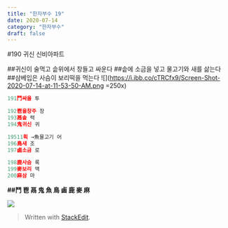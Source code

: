 ```yaml
---
title: "한자부수 19"
date: 2020-07-14
category: "한자부수"
draft: false
---
```

<?xml version="1.0" encoding="UTF-8"?>

#190 귀신 신비아파트

##귀신이 술먹고 솥위에서 창들고 싸운다
##솥에 소금을 넣고  물고기와 새를 삶는다
##삼베입은 사슴이 보리떡을 먹는다
![](https://i.ibb.co/cTRCfx9/Screen-Shot-2020-07-14-at-11-53-50-AM.png =250x)
```js
191鬥싸울 투

192鬯울창주 창
193鬲솥 력
194鬼귀신 귀

19511획 →魚물고기 어
196鳥새 조
197鹵소금 로

198鹿사슴 록
199麥보리 맥
200麻삼 마
```

**##鬥 鬯 鬲 鬼 魚 鳥 鹵 鹿 麥 麻**

![](https://i.ibb.co/HdYv17d/190.png)

> Written with [StackEdit](https://stackedit.io/).
<!--stackedit_data:
eyJoaXN0b3J5IjpbLTQ0NDIwMzE5NCwtMTI2MjE4ODY0MiwtMT
EyNTczMDgxNV19
-->